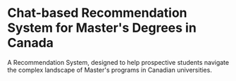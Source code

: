 # Chat-based Recommendation System for Master's Degrees in Canada

A Recommendation System, designed to help prospective students navigate the complex landscape of Master's programs in Canadian universities.
